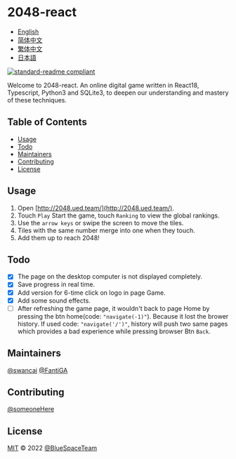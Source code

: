 # 2048-react

- [English](README.md)
- [简体中文](README.zh-CN.md)
- [繁体中文](README.zh-TW.md)
- [日本語](README.ja.md)

[![standard-readme compliant](https://img.shields.io/badge/standard--readme-OK-green.svg?style=flat-square)](https://github.com/RichardLitt/standard-readme)

Welcome to 2048-react. An online digital game written in React18, Typescript, Python3 and SQLite3, to deepen our understanding and mastery of these techniques.

## Table of Contents

- [Usage](#usage)
- [Todo](#todo)
- [Maintainers](#maintainers)
- [Contributing](#contributing)
- [License](#license)

## Usage

1. Open [http://2048.ued.team/](http://2048.ued.team/).
2. Touch `Play` Start the game, touch `Ranking` to view the global rankings.
3. Use the `arrow keys` or swipe the screen to move the tiles.
4. Tiles with the same number merge into one when they touch.
5. Add them up to reach 2048!

## Todo

- [x] The page on the desktop computer is not displayed completely.
- [x] Save progress in real time.
- [x] Add version for 6-time click on logo in page Game.
- [x] Add some sound effects.
- [ ] After refreshing the game page, it wouldn't back to page Home by pressing the btn home(code: `"navigate(-1)"`). Because it lost the brower history. If used code: `"navigate('/')"`, history will push two same pages which provides a bad experience while pressing browser Btn `Back`. 

## Maintainers

[@swancai](https://github.com/swancai)
[@FantiGA](https://github.com/FantiGA)

## Contributing

[@someoneHere](https://github.com/someoneHere)

## License

[MIT](LICENSE)  © 2022 [@BlueSpaceTeam](https://github.com/BlueSpaceTeam)
